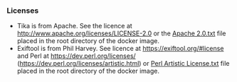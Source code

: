 ### Licenses

* Tika is from Apache. See the licence at http://www.apache.org/licenses/LICENSE-2.0 or the [Apache 2.0.txt](../alfresco-transform-tika-boot/src/main/resources/licenses/3rd-party/Apache%202.0.txt) file placed in the root directory of the docker image.
* Exiftool is from Phil Harvey. See licence at https://exiftool.org/#license and Perl at https://dev.perl.org/licenses/ (https://dev.perl.org/licenses/artistic.html) or [Perl Artistic License.txt](https://github.com/Alfresco/alfresco-community-repo/blob/master/packaging/distribution/src/main/resources/licenses/3rd-party/Perl-Artistic-License.txt) file placed in the root directory of the docker image.
